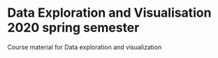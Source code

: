 # Data Exploration and Visualisation 2020 spring semester
Course material for Data exploration and visualization
